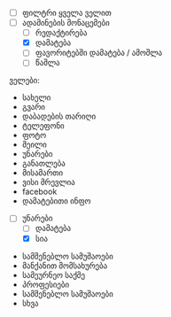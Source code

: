 - [ ] ფილტრი ყველა ველით
- [ ] ადამინების მონაცემები
  -  [ ] რედაქტირება
  -  [x] დამატება
  -  [ ] ფავორიტებში დამატება / ამოშლა
  -  [ ] წაშლა

ველები:
* სახელი
* გვარი
* დაბადების თარიღი
* ტელეფონი
* ფოტო
* მეილი
* უნარები
* განათლება
* მისამართი
* ვისი მრევლია
* facebook
* დამატებითი ინფო

- [ ] უნარები
   - [ ] დამატება
   - [x] სია
* სამშენებლო სამუშაოები
* მანქანით მომსახურება
* სამეურნეო საქმე
* პროფესიები
* სამშენებლო სამუშაოები
* სხვა
